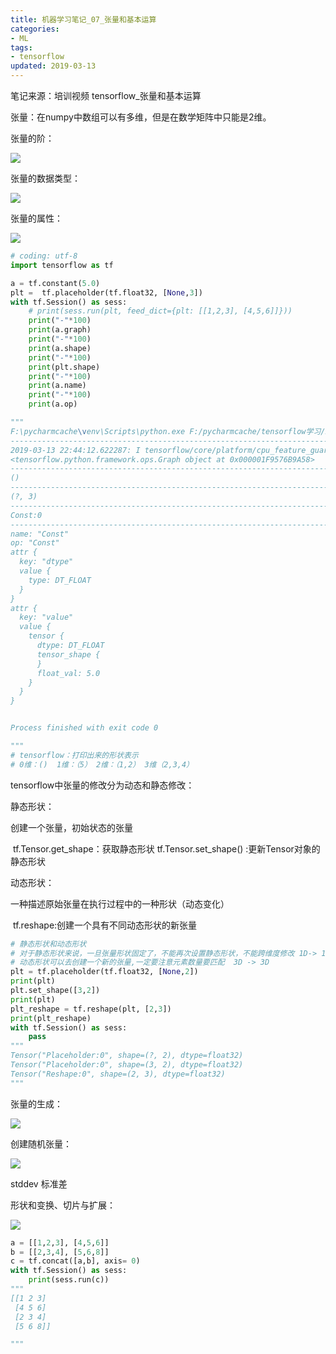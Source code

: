 ```yaml
---
title: 机器学习笔记_07_张量和基本运算
categories:
- ML
tags:
- tensorflow
updated: 2019-03-13
---
```




 

笔记来源：培训视频       tensorflow_张量和基本运算



张量：在numpy中数组可以有多维，但是在数学矩阵中只能是2维。

张量的阶：

<img src="{{ site.url }}/assets//blog_images/ML/张量和基本与运算_01.png" />

张量的数据类型：

<img src="{{ site.url }}/assets//blog_images/ML/张量和基本与运算_02.png" />

张量的属性：

<img src="{{ site.url }}/assets//blog_images/ML/张量和基本与运算_03.png" />



```python
# coding: utf-8
import tensorflow as tf

a = tf.constant(5.0)
plt =  tf.placeholder(tf.float32, [None,3])
with tf.Session() as sess:
    # print(sess.run(plt, feed_dict={plt: [[1,2,3], [4,5,6]]}))
    print("-"*100)
    print(a.graph)
    print("-"*100)
    print(a.shape)
    print("-"*100)
    print(plt.shape)
    print("-"*100)
    print(a.name)
    print("-"*100)
    print(a.op)

"""
F:\pycharmcache\venv\Scripts\python.exe F:/pycharmcache/tensorflow学习/22_张量和基本运算.py
----------------------------------------------------------------------------------------------------
2019-03-13 22:44:12.622287: I tensorflow/core/platform/cpu_feature_guard.cc:141] Your CPU supports instructions that this TensorFlow binary was not compiled to use: AVX2
<tensorflow.python.framework.ops.Graph object at 0x000001F9576B9A58>
----------------------------------------------------------------------------------------------------
()
----------------------------------------------------------------------------------------------------
(?, 3)
----------------------------------------------------------------------------------------------------
Const:0
----------------------------------------------------------------------------------------------------
name: "Const"
op: "Const"
attr {
  key: "dtype"
  value {
    type: DT_FLOAT
  }
}
attr {
  key: "value"
  value {
    tensor {
      dtype: DT_FLOAT
      tensor_shape {
      }
      float_val: 5.0
    }
  }
}


Process finished with exit code 0

"""
# tensorflow：打印出来的形状表示
# 0维：()  1维：（5） 2维：（1,2） 3维（2,3,4）
```

tensorflow中张量的修改分为动态和静态修改：

静态形状：

创建一个张量，初始状态的张量

​	tf.Tensor.get_shape：获取静态形状
	tf.Tensor.set_shape() :更新Tensor对象的静态形状

动态形状：

一种描述原始张量在执行过程中的一种形状（动态变化）

​	tf.reshape:创建一个具有不同动态形状的新张量

```python
# 静态形状和动态形状
# 对于静态形状来说，一旦张量形状固定了，不能再次设置静态形状，不能跨维度修改 1D-> 1D 
# 动态形状可以去创建一个新的张量,一定要注意元素数量要匹配  3D -> 3D
plt = tf.placeholder(tf.float32, [None,2])
print(plt)
plt.set_shape([3,2])
print(plt)
plt_reshape = tf.reshape(plt, [2,3])
print(plt_reshape)
with tf.Session() as sess:
    pass
"""
Tensor("Placeholder:0", shape=(?, 2), dtype=float32)
Tensor("Placeholder:0", shape=(3, 2), dtype=float32)
Tensor("Reshape:0", shape=(2, 3), dtype=float32)
"""

```

张量的生成：

<img src="{{ site.url }}/assets//blog_images/ML/张量和基本与运算_04.png" />

创建随机张量：

<img src="{{ site.url }}/assets//blog_images/ML/张量和基本与运算_05.png" />

stddev 标准差

形状和变换、切片与扩展：

<img src="{{ site.url }}/assets//blog_images/ML/张量和基本与运算_06.png" />

```python
a = [[1,2,3], [4,5,6]]
b = [[2,3,4], [5,6,8]]
c = tf.concat([a,b], axis= 0)
with tf.Session() as sess:
    print(sess.run(c))
"""
[[1 2 3]
 [4 5 6]
 [2 3 4]
 [5 6 8]]

"""
```